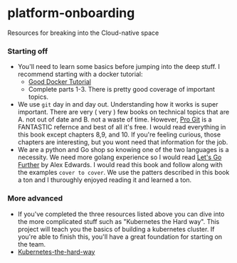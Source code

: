 # platform-onboarding

Resources for breaking into the Cloud-native space

### Starting off

- You'll need to learn some basics before jumping into the deep stuff. I recommend starting with a docker tutorial:
  - [Good Docker Tutorial](https://devopswithdocker.com/part-3/section-1)
  - Complete parts 1-3. There is pretty good coverage of important topics.
- We use `git` day in and day out. Understanding how it works is super important. There are very ( very ) few books on technical topics that are A. not out of date and B. not a waste of time. However, [Pro Git](https://git-scm.com/book/en/v2) is a FANTASTIC refernce and best of all it's free. I would read everything in this book except chapters 8,9, and 10. If you're feeling curious, those chapters are interesting, but you wont need that information for the job.
- We are a python and Go shop so knowing one of the two languages is a necessity. We need more golang experience so I would read [Let's Go Further](https://lets-go-further.alexedwards.net/#packages) by Alex Edwards. I would read this book and follow along with the examples `cover to cover`. We use the patters described in this book a ton and I thuroughly enjoyed reading it and learned a ton.

### More advanced

- If you've completed the three resources listed above you can dive into the more complicated stuff such as "Kubernetes the Hard way". This project will teach you the basics of building a kubernetes cluster. If you're able to finish this, you'll have a great foundation for starting on the team.
- [Kubernetes-the-hard-way](https://github.com/kelseyhightower/kubernetes-the-hard-way)
